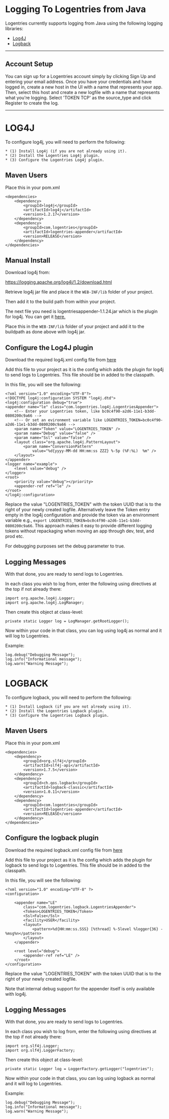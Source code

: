 Logging To Logentries from Java
==============================

Logentries currently supports logging from Java using the following logging libraries:

* [Log4J](https://github.com/logentries/le_java#log4j)
* [Logback](https://github.com/logentries/le_java#logback)

--------------------------------------------------------------

Account Setup
-------------
You can sign up for a Logentries account simply by clicking Sign Up and entering your email address. Once you have your credentials and have logged in,
create a new host in the UI with a name that represents your app. Then, select this host and create a new logfile with a name that represents what you're
logging. Select 'TOKEN TCP' as the source_type and click Register to create the log.

--------------------------------------------------------------

LOG4J
========

To configure log4j, you will need to perform the following:

    * (1) Install Log4j (if you are not already using it).
    * (2) Install the Logentries Log4j plugin.
    * (3) Configure the Logentries Log4j plugin.

Maven Users
-----------

Place this in your pom.xml

    <dependencies>
        <dependency>
            <groupId>log4j</groupId>
            <artifactId>log4j</artifactId>
            <version>1.2.17</version>
        </dependency>
        <dependency>
            <groupId>com.logentries</groupId>
            <artifactId>logentries-appender</artifactId>
            <version>RELEASE</version>
        </dependency>
    </dependencies>

Manual Install
--------------

Download log4j from:

https://logging.apache.org/log4j/1.2/download.html

Retrieve log4j jar file and place it the `WEB-INF/lib` folder of your project.

Then add it to the build path from within your project.

The next file you need is logentriesappender-1.1.24.jar which is the plugin for log4j. You can get it <a href="http://search.maven.org/remotecontent?filepath=com/logentries/logentries-appender/1.1.24/logentries-appender-1.1.24.jar">here.</a>

Place this in the `WEB-INF/lib` folder of your project and add it to the buildpath as done above with log4j jar.

Configure the Log4J plugin
--------------------------

Download the required log4j.xml config file from <a href="https://github.com/logentries/le_java/raw/master/configFiles/log4j.xml.example">here</a>

Add this file to your project as it is the config which adds the plugin for log4j to send logs to Logentries. This file should be in added to the classpath.

In this file, you will see the following:

    <?xml version="1.0" encoding="UTF-8"?>
    <!DOCTYPE log4j:configuration SYSTEM "log4j.dtd">
    <log4j:configuration debug="true">
    <appender name="le" class="com.logentries.log4j.LogentriesAppender">
        <!-- Enter your Logentries token, like bc0c4f90-a2d6-11e1-b3dd-0800200c9a66 -->
        <!-- Or set an evironment variable like LOGENTRIES_TOKEN=bc0c4f90-a2d6-11e1-b3dd-0800200c9a66 -->
        <param name="Token" value="LOGENTRIES_TOKEN" />
        <param name="Debug" value="false" />
        <param name="Ssl" value="false" />
        <layout class="org.apache.log4j.PatternLayout">
            <param name="ConversionPattern"
                value="%d{yyyy-MM-dd HH:mm:ss ZZZ} %-5p (%F:%L)  %m" />
        </layout>
    </appender>
    <logger name="example">
        <level value="debug" />
    </logger>
    <root>
        <priority value="debug"></priority>
        <appender-ref ref="le" />
    </root>
    </log4j:configuration>

Replace the value "LOGENTRIES_TOKEN" with the token UUID that is to the right of your newly created logfile.  Alternatively leave the Token entry empty in the log4j configuration and provide the token via an environment variable e.g., `export LOGENTRIES_TOKEN=bc0c4f90-a2d6-11e1-b3dd-0800200c9a66`.  This approach makes it easy to provide different logging tokens without repackaging when moving an app through dev, test, and prod etc.

For debugging purposes set the debug parameter to true.

Logging Messages
----------------

With that done, you are ready to send logs to Logentries.

In each class you wish to log from, enter the following using directives at the top if not already there:

    import org.apache.log4j.Logger;
    import org.apache.log4j.LogManager;

Then create this object at class-level:

    private static Logger log = LogManager.getRootLogger();

Now within your code in that class, you can log using log4j as normal and it will log to Logentries.

Example:

    log.debug("Debugging Message");
    log.info("Informational message");
    log.warn("Warning Message");


LOGBACK
==========

To configure logback, you will need to perform the following:

    * (1) Install Logback (if you are not already using it).
    * (2) Install the Logentries Logback plugin.
    * (3) Configure the Logentries Logback plugin.

Maven Users
-----------

Place this in your pom.xml

    <dependencies>
        <dependency>
            <groupId>org.slf4j</groupId>
            <artifactId>slf4j-api</artifactId>
            <version>1.7.5</version>
        </dependency>
        <dependency>
            <groupId>ch.qos.logback</groupId>
            <artifactId>logback-classic</artifactId>
            <version>1.0.11</version>
        </dependency>
        <dependency>
            <groupId>com.logentries</groupId>
            <artifactId>logentries-appender</artifactId>
            <version>RELEASE</version>
        </dependency>
    </dependencies>

Configure the logback plugin
----------------------------

Download the required logback.xml config file from <a href="https://github.com/logentries/le_java/raw/master/configFiles/logback.xml.example">here</a>

Add this file to your project as it is the config which adds the plugin for logback to send logs to Logentries. This file should be in added to the classpath.

In this file, you will see the following:

    <?xml version="1.0" encoding="UTF-8" ?>
    <configuration>

        <appender name="LE"
            class="com.logentries.logback.LogentriesAppender">
            <Token>LOGENTRIES_TOKEN</Token>
            <Ssl>False</Ssl>
            <facility>USER</facility>
            <layout>
                <pattern>%d{HH:mm:ss.SSS} [%thread] %-5level %logger{36} - %msg%n</pattern>
            </layout>
        </appender>

        <root level="debug">
            <appender-ref ref="LE" />
        </root>
    </configuration>

Replace the value "LOGENTRIES_TOKEN" with the token UUID that is to the right of your newly created logfile.

Note that internal debug support for the appender itself is only available with log4j.

Logging Messages
----------------

With that done, you are ready to send logs to Logentries.

In each class you wish to log from, enter the following using directives at the top if not already there:

    import org.slf4j.Logger;
    import org.slf4j.LoggerFactory;

Then create this object at class-level:

    private static Logger log = LoggerFactory.getLogger("logentries");

Now within your code in that class, you can log using logback as normal and it will log to Logentries.

Example:

    log.debug("Debugging Message");
    log.info("Informational message");
    log.warn("Warning Message");
